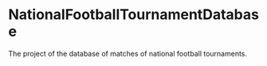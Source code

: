 # NationalFootballTournamentDatabase
The project of the database of matches of national football tournaments.
